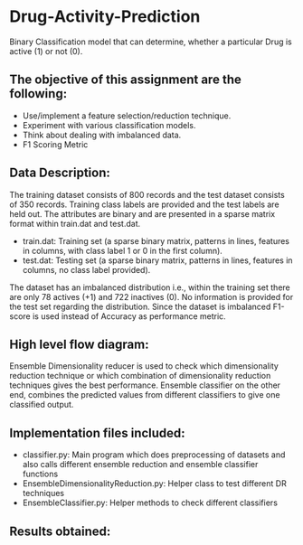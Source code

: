 # Drug-Activity-Prediction
Binary Classification model that can determine, whether a particular Drug is active (1) or not (0).

## The objective of this assignment are the following:
* Use/implement a feature selection/reduction technique.   
* Experiment with various classification models.
* Think about dealing with imbalanced data.
* F1 Scoring Metric

## Data Description:
The training dataset consists of 800 records and the test dataset consists of 350 records. Training class labels are provided and the test labels are held out. The attributes are binary and are presented in a sparse matrix format within train.dat and test.dat.
* train.dat: Training set (a sparse binary matrix, patterns in lines, features in columns, with class label 1 or 0 in the first column).
* test.dat: Testing set (a sparse binary matrix, patterns in lines, features in columns, no class label provided).

The dataset has an imbalanced distribution i.e., within the training set there are only 78 actives (+1) and 722 inactives (0). No information is provided for the test set regarding the distribution. Since the dataset is imbalanced F1-score is used instead of Accuracy as performance metric.

## High level flow diagram:
Ensemble Dimensionality reducer is used to check which dimensionality reduction technique or which combination of dimensionality reduction techniques gives the best performance. Ensemble classifier on the other end, combines the predicted values from different classifiers to give one classified output. 


## Implementation files included:
* classifier.py: Main program which does preprocessing of datasets and also calls different ensemble reduction and ensemble classifier functions
* EnsembleDimensionalityReduction.py: Helper class to test different DR techniques
* EnsembleClassifier.py: Helper methods to check different classifiers

## Results obtained:
